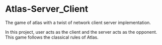 # Atlas-Server_Client

The game of atlas with a twist of network client server implementation. 

In this project, user acts as the client and the server acts as the opponent. This game follows the classical rules of Atlas.
